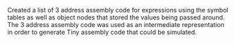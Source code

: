 Created a list of 3 address assembly code for expressions using the symbol tables as well as object nodes that stored the values being passed around. The 3 address assembly code was used as an intermediate representation in order to generate Tiny assembly code that could be simulated.
